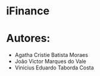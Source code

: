 # iFinance

# Autores:
- Agatha Cristie Batista Moraes
- João Victor Marques do Vale
- Vinicius Eduardo Taborda Costa
